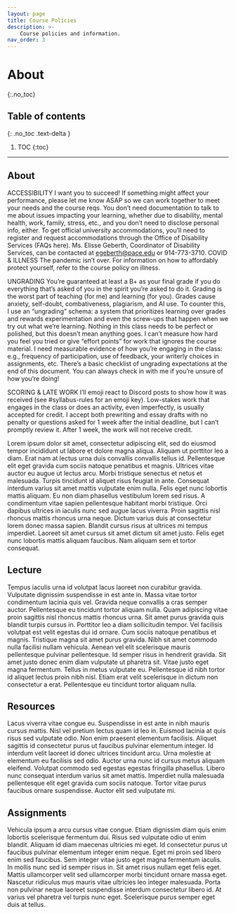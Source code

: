 ```yaml
---
layout: page
title: Course Policies
description: >-
    Course policies and information.
nav_order: 3
---
```


# About
{:.no_toc}

## Table of contents
{: .no_toc .text-delta }

1. TOC
{:toc}

---

## About


ACCESSIBILITY
I want you to succeed! If something might affect your performance, please let me know ASAP so we can work together to meet your needs and the course reqs. You don’t need documentation to talk to me about issues impacting your learning, whether due to disability, mental health, work, family, stress, etc., and you don’t need to disclose personal info, either. 
To get official university accommodations, you’ll need to register and request accommodations through the Office of Disability Services (FAQs here). Ms. Elisse Geberth, Coordinator of Disability Services, can be contacted at egeberth@pace.edu or 914-773-3710.
COVID & ILLNESS
The pandemic isn’t over. For information on how to affordably protect yourself, refer to the course policy on illness.



UNGRADING
You’re guaranteed at least a B+ as your final grade if you do everything that’s asked of you in the spirit you’re asked to do it. 
Grading is the worst part of teaching (for me) and learning (for you). Grades cause anxiety, self-doubt, combativeness, plagiarism, and AI use. To counter this, I use an “ungrading” schema: a system that prioritizes learning over grades and rewards experimentation and even the screw-ups that happen when we try out what we’re learning.
Nothing in this class needs to be perfect or polished, but this doesn’t mean anything goes. I can’t measure how hard you feel you tried or give “effort points” for work that ignores the course material. I need measurable evidence of how you’re engaging in the class: e.g., frequency of participation, use of feedback, your writerly choices in assignments, etc.
There’s a basic checklist of ungrading expectations at the end of this document. You can always check in with me if you’re unsure of how you’re doing!


SCORING & LATE WORK
I’ll emoji react to Discord posts to show how it was received (see #syllabus-rules for an emoji key). Low-stakes work that engages in the class or does an activity, even imperfectly, is usually accepted for credit. I accept both prewriting and essay drafts with no penalty or questions asked for 1 week after the initial deadline, but I can’t promptly review it. After 1 week, the work will not receive credit.




Lorem ipsum dolor sit amet, consectetur adipiscing elit, sed do eiusmod tempor incididunt ut labore et dolore magna aliqua. Aliquam ut porttitor leo a diam. Erat nam at lectus urna duis convallis convallis tellus id. Pellentesque elit eget gravida cum sociis natoque penatibus et magnis. Ultrices vitae auctor eu augue ut lectus arcu. Morbi tristique senectus et netus et malesuada. Turpis tincidunt id aliquet risus feugiat in ante. Consequat interdum varius sit amet mattis vulputate enim nulla. Felis eget nunc lobortis mattis aliquam. Eu non diam phasellus vestibulum lorem sed risus. A condimentum vitae sapien pellentesque habitant morbi tristique. Orci dapibus ultrices in iaculis nunc sed augue lacus viverra. Proin sagittis nisl rhoncus mattis rhoncus urna neque. Dictum varius duis at consectetur lorem donec massa sapien. Blandit cursus risus at ultrices mi tempus imperdiet. Laoreet sit amet cursus sit amet dictum sit amet justo. Felis eget nunc lobortis mattis aliquam faucibus. Nam aliquam sem et tortor consequat.

## Lecture

Tempus iaculis urna id volutpat lacus laoreet non curabitur gravida. Vulputate dignissim suspendisse in est ante in. Massa vitae tortor condimentum lacinia quis vel. Gravida neque convallis a cras semper auctor. Pellentesque eu tincidunt tortor aliquam nulla. Quam adipiscing vitae proin sagittis nisl rhoncus mattis rhoncus urna. Sit amet purus gravida quis blandit turpis cursus in. Porttitor leo a diam sollicitudin tempor. Vel facilisis volutpat est velit egestas dui id ornare. Cum sociis natoque penatibus et magnis. Tristique magna sit amet purus gravida. Nibh sit amet commodo nulla facilisi nullam vehicula. Aenean vel elit scelerisque mauris pellentesque pulvinar pellentesque. Id semper risus in hendrerit gravida. Sit amet justo donec enim diam vulputate ut pharetra sit. Vitae justo eget magna fermentum. Tellus in metus vulputate eu. Pellentesque id nibh tortor id aliquet lectus proin nibh nisl. Etiam erat velit scelerisque in dictum non consectetur a erat. Pellentesque eu tincidunt tortor aliquam nulla.

## Resources

Lacus viverra vitae congue eu. Suspendisse in est ante in nibh mauris cursus mattis. Nisl vel pretium lectus quam id leo in. Euismod lacinia at quis risus sed vulputate odio. Non enim praesent elementum facilisis. Aliquet sagittis id consectetur purus ut faucibus pulvinar elementum integer. Id interdum velit laoreet id donec ultrices tincidunt arcu. Urna molestie at elementum eu facilisis sed odio. Auctor urna nunc id cursus metus aliquam eleifend. Volutpat commodo sed egestas egestas fringilla phasellus. Libero nunc consequat interdum varius sit amet mattis. Imperdiet nulla malesuada pellentesque elit eget gravida cum sociis natoque. Tortor vitae purus faucibus ornare suspendisse. Auctor elit sed vulputate mi.

## Assignments

Vehicula ipsum a arcu cursus vitae congue. Etiam dignissim diam quis enim lobortis scelerisque fermentum dui. Risus sed vulputate odio ut enim blandit. Aliquam id diam maecenas ultricies mi eget. Id consectetur purus ut faucibus pulvinar elementum integer enim neque. Eget mi proin sed libero enim sed faucibus. Sem integer vitae justo eget magna fermentum iaculis. In mollis nunc sed id semper risus in. Sit amet risus nullam eget felis eget. Mattis ullamcorper velit sed ullamcorper morbi tincidunt ornare massa eget. Nascetur ridiculus mus mauris vitae ultricies leo integer malesuada. Porta non pulvinar neque laoreet suspendisse interdum consectetur libero id. At varius vel pharetra vel turpis nunc eget. Scelerisque purus semper eget duis at tellus.
